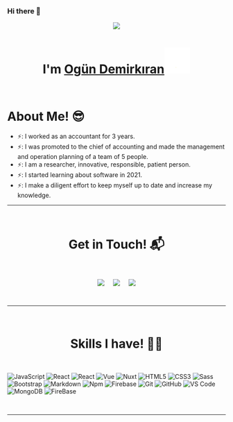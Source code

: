 ### Hi there 👋

<p align="center">
  <img src="https://miro.medium.com/max/2048/1*OohqW5DGh9CQS4hLY5FXzA.png" height="230"/>
</p>

<h1 align="center">I'm <a href="https://github.com/ogundemirkiran">Ogün Demirkıran<a><img src="https://github.com/Kathryn-Jie/Kathryn-Jie/blob/main/wave.gif" width="60px"/></h1>
<Br>
<h1>About Me! 😎</h1>

- ⚡: I worked as an accountant for 3 years.
- ⚡: I was promoted to the chief of accounting and made the management and operation planning of a team of 5 people.
- ⚡: I am a researcher, innovative, responsible, patient person.
- ⚡: I started learning about software in 2021.
- ⚡: I make a diligent effort to keep myself up to date and increase my knowledge.

<hr>
<Br>
<h1 align="center">Get in Touch! 📬</h1>
<Br>
<p align="center">
<a href="https://www.linkedin.com/in/ogun-demirkiran" target="blank"><img align="center" src="https://img.shields.io/badge/Ogün Demirkıran-0077B5?style=for-the-badge&logo=linkedin&logoColor=white" /></a> &nbsp;&nbsp;&nbsp;  <a href="demirkiranogun@gmail.com" target="blank"><img align="center" src="https://img.shields.io/badge/demirkiranogun@gmail.com-D14836?style=for-the-badge&logo=gmail&logoColor=white" /></a>    &nbsp;&nbsp;&nbsp;       <a href="https://github.com/ogundemirkiran" target="blank"><img align="center" src="https://img.shields.io/badge/ogundemirkiran-100000?style=for-the-badge&logo=github&logoColor=white" /></a>
</p>
  
<Br>
<hr>
<Br>
<h1 align="center">Skills I have! 🤸‍♂</h1>
<Br>
  

  
  
![JavaScript](https://img.shields.io/badge/-JavaScript-%23F7DF1C?style=flat-square&logo=javascript&logoColor=000000&labelColor=%23F7DF1C&color=%23FFCE5A)
![React](https://img.shields.io/badge/-React-61DAFB?style=flat-square&logo=react&logoColor=ffffff)
![React](https://img.shields.io/badge/-NextJs-blue)
![Vue](https://img.shields.io/badge/Vue.js-35495E?style=flat-square&logo=vue.js&logoColor=4FC08D) 
![Nuxt](https://img.shields.io/badge/-NuxtJs-blue) 
![HTML5](https://img.shields.io/badge/-HTML5-%23E44D27?style=flat-square&logo=html5&logoColor=ffffff)
![CSS3](https://img.shields.io/badge/-CSS3-%231572B6?style=flat-square&logo=css3)
![Sass](https://img.shields.io/badge/-Sass-%23CC6699?style=flat-square&logo=sass&logoColor=ffffff)
![Bootstrap](https://img.shields.io/badge/-Bootstrap-563D7C?style=flat-square&logo=Bootstrap)
![Markdown](https://img.shields.io/badge/-Markdown-000000?style=flat-square&logo=markdown)
![Npm](https://img.shields.io/badge/-npm-CB3837?style=flat-square&logo=npm)
![Firebase](https://img.shields.io/badge/-Firebase-FFCA28?style=flat-square&logo=firebase&logoColor=ffffff)
![Git](https://img.shields.io/badge/-Git-%23F05032?style=flat-square&logo=git&logoColor=%23ffffff)
![GitHub](https://img.shields.io/badge/-GitHub-181717?style=flat-square&logo=github)
![VS Code](http://img.shields.io/badge/-VS%20Code-007ACC?style=flat-square&logo=visual-studio-code&logoColor=ffffff)
![MongoDB](https://img.shields.io/badge/-MongoDB-orange)
![FireBase](https://img.shields.io/badge/-FireBase-green)
  
  
  
  
  
  

  
  
  
<Br>
<hr>
<Br>
